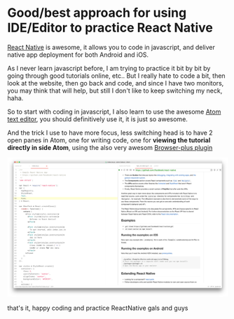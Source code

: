 Good/best approach for using IDE/Editor to practice React Native
==
[React Native](http://www.reactnative.com/) is awesome, it allows you to code in javascript, and deliver native app deployment for both Android and iOS.

As I never learn javascript before, I am trying to practice it bit by bit by going through good tutorials online, etc.. But I really hate to code a bit, then look at the website, then go back and code, and since I have two monitors, you may think that will help, but still I don't like to keep switching my neck, haha.

So to start with coding in javascript, I also learn to use the awesome [Atom text editor](https://atom.io/packages), you should definitively use it, it is just so awesome.

And the trick I use to have more focus, less switching head is to have 2 open panes in Atom, one for writing code, one for **viewing the tutorial directly in side Atom**, using the also very awesom [Browser-plus plugin](https://atom.io/packages/browser-plus)

![view](./view.png)

that's it, happy coding and practice ReactNative gals and guys
